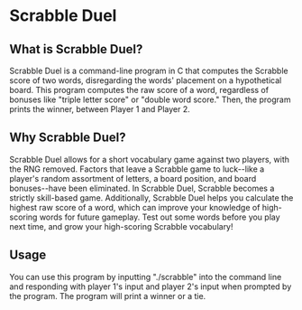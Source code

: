 # Scrabble Duel

## What is Scrabble Duel?
Scrabble Duel is a command-line program in C that computes the Scrabble score of two words, disregarding the words' placement on a hypothetical board. This program computes the raw score of a word, regardless of bonuses like "triple letter score" or "double word score." Then, the program prints the winner, between Player 1 and Player 2.

## Why Scrabble Duel?
Scrabble Duel allows for a short vocabulary game against two players, with the RNG removed. Factors that leave a Scrabble game to luck--like a player's random assortment of letters, a board position, and board bonuses--have been eliminated. In Scrabble Duel, Scrabble becomes a strictly skill-based game. Additionally, Scrabble Duel helps you calculate the highest raw score of a word, which can improve your knowledge of high-scoring words for future gameplay. Test out some words before you play next time, and grow your high-scoring Scrabble vocabulary!

## Usage
You can use this program by inputting "./scrabble" into the command line and responding with player 1's input and player 2's input when prompted by the program. The program will print a winner or a tie.
